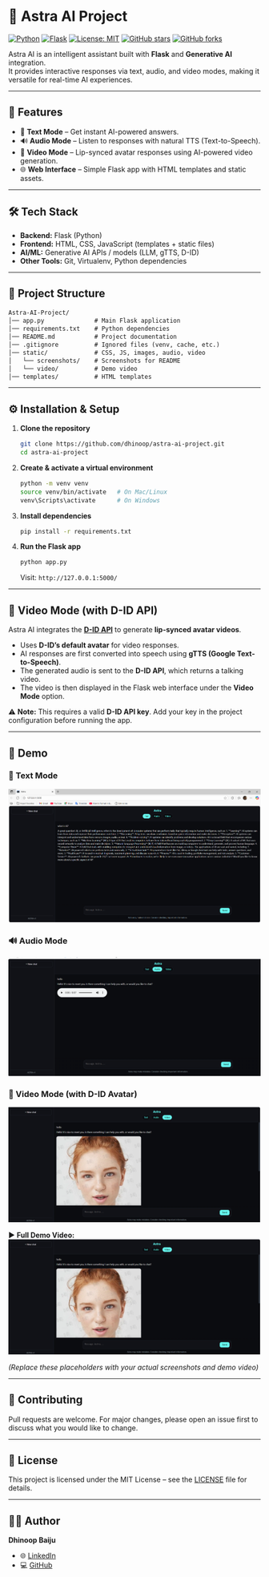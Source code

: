 # 🌙 Astra AI Project

[![Python](https://img.shields.io/badge/Python-3.9%2B-blue)](https://www.python.org/)
[![Flask](https://img.shields.io/badge/Flask-2.0+-green)](https://flask.palletsprojects.com/)
[![License: MIT](https://img.shields.io/badge/License-MIT-yellow.svg)](LICENSE)
[![GitHub stars](https://img.shields.io/github/stars/dhinoop/astra-ai-project?style=social)](https://github.com/dhinoop/astra-ai-project/stargazers)
[![GitHub forks](https://img.shields.io/github/forks/dhinoop/astra-ai-project?style=social)](https://github.com/dhinoop/astra-ai-project/network/members)

Astra AI is an intelligent assistant built with **Flask** and **Generative AI** integration.  
It provides interactive responses via text, audio, and video modes, making it versatile for real-time AI experiences.  

---

## 🚀 Features
- 📝 **Text Mode** – Get instant AI-powered answers.  
- 🔊 **Audio Mode** – Listen to responses with natural TTS (Text-to-Speech).  
- 🎥 **Video Mode** – Lip-synced avatar responses using AI-powered video generation.  
- 🌐 **Web Interface** – Simple Flask app with HTML templates and static assets.  

---

## 🛠️ Tech Stack
- **Backend:** Flask (Python)  
- **Frontend:** HTML, CSS, JavaScript (templates + static files)  
- **AI/ML:** Generative AI APIs / models (LLM, gTTS, D-ID)  
- **Other Tools:** Git, Virtualenv, Python dependencies  

---

## 📂 Project Structure
```
Astra-AI-Project/
│── app.py              # Main Flask application
│── requirements.txt    # Python dependencies
│── README.md           # Project documentation
│── .gitignore          # Ignored files (venv, cache, etc.)
│── static/             # CSS, JS, images, audio, video
│   └── screenshots/    # Screenshots for README
│   └── video/          # Demo video
│── templates/          # HTML templates
```

---

## ⚙️ Installation & Setup

1. **Clone the repository**
   ```bash
   git clone https://github.com/dhinoop/astra-ai-project.git
   cd astra-ai-project
   ```

2. **Create & activate a virtual environment**
   ```bash
   python -m venv venv
   source venv/bin/activate   # On Mac/Linux
   venv\Scripts\activate      # On Windows
   ```

3. **Install dependencies**
   ```bash
   pip install -r requirements.txt
   ```

4. **Run the Flask app**
   ```bash
   python app.py
   ```
   Visit: `http://127.0.0.1:5000/`

---

## 🎥 Video Mode (with D-ID API)

Astra AI integrates the **[D-ID API](https://www.d-id.com/)** to generate **lip-synced avatar videos**.  
- Uses **D-ID’s default avatar** for video responses.  
- AI responses are first converted into speech using **gTTS (Google Text-to-Speech)**.  
- The generated audio is sent to the **D-ID API**, which returns a talking video.  
- The video is then displayed in the Flask web interface under the **Video Mode** option.  

⚠️ **Note:** This requires a valid **D-ID API key**. Add your key in the project configuration before running the app.  

---

## 📸 Demo

### 📝 Text Mode  
![Text Mode](static/screenshots/text_mode.png)  

### 🔊 Audio Mode  
![Audio Mode](static/screenshots/audio_mode.png)  

### 🎥 Video Mode (with D-ID Avatar)  
![Video Mode](static/screenshots/video_mode.png)  

▶️ **Full Demo Video:**  
[![Watch the demo](static/screenshots/video_mode.png)](static/video/demo.mp4)  

*(Replace these placeholders with your actual screenshots and demo video)*

---

## 🤝 Contributing
Pull requests are welcome. For major changes, please open an issue first to discuss what you would like to change.  

---

## 📜 License
This project is licensed under the MIT License – see the [LICENSE](LICENSE) file for details.  

---

## 👨‍💻 Author
**Dhinoop Baiju**  
- 🌐 [LinkedIn](https://linkedin.com/in/dhinoop-baiju)  
- 💻 [GitHub](https://github.com/dhinoop)  
